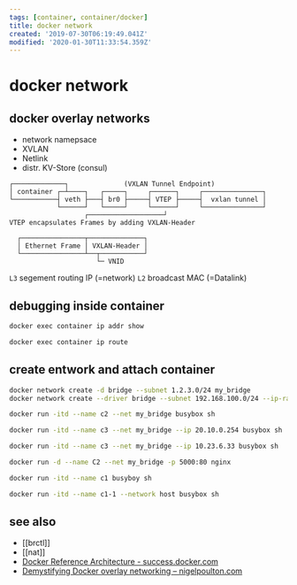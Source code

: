 ```yaml
---
tags: [container, container/docker]
title: docker network
created: '2019-07-30T06:19:49.041Z'
modified: '2020-01-30T11:33:54.359Z'
---
```


# docker network

## docker overlay networks
- network namepsace
- XVLAN
- Netlink
- distr. KV-Store (consul)
```
┌─────────────┐              (VXLAN Tunnel Endpoint)
│ container ┌─┴────┐   ┌─────┐     ┌──────┐     ┌───────────────┐
└───────────┤ veth ├───┤ br0 ├─────┤ VTEP ├─────┤  vxlan tunnel │
            └──────┘   └─────┘     └──────┘     └───────────────┘
                   ┌───────────────────┘
VTEP encapsulates Frames by adding VXLAN-Header

  ┌────────────────┬──────────────┐
  │ Ethernet Frame │ VXLAN-Header │
  └────────────────┴──┬───────────┘
                      └─ VNID
```
`L3` segement routing IP (=network)
`L2` broadcast MAC (=Datalink)


## debugging inside container
```sh
docker exec container ip addr show

docker exec container ip route
```

## create entwork and attach container
```sh
docker network create -d bridge --subnet 1.2.3.0/24 my_bridge
docker network create --driver bridge --subnet 192.168.100.0/24 --ip-range 192.168.100.0/24 my-bridge-network

docker run -itd --name c2 --net my_bridge busybox sh

docker run -itd --name c3 --net my_bridge --ip 20.10.0.254 busybox sh

docker run -itd --name c3 --net my_bridge --ip 10.23.6.33 busybox sh

docker run -d --name C2 --net my_bridge -p 5000:80 nginx

docker run -itd --name c1 busyboy sh

docker run -itd --name c1-1 --network host busybox sh
```

## see also
- [[brctl]]
- [[nat]]
- [Docker Reference Architecture - success.docker.com](http://success.docker.com/article/networking)
- [Demystifying Docker overlay networking – nigelpoulton.com](http://blog.nigelpoulton.com/demystifying-docker-overlay-networking/)

